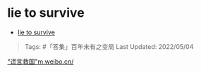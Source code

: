# lie to survive

- [lie to survive](https://zhuanlan.zhihu.com/p/509103838)

>Tags: #「答集」百年未有之变局 
>Last Updated: 2022/05/04

[“谎言救国"​m.weibo.cn/](https://link.zhihu.com/?target=https%3A//m.weibo.cn/1863549464/4765339822588698)